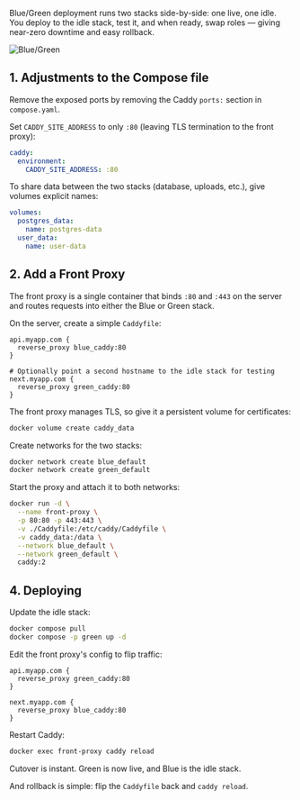 Blue/Green deployment runs two stacks side-by-side: one live, one idle. You
deploy to the idle stack, test it, and when ready, swap roles — giving
near-zero downtime and easy rollback.

![Blue/Green](../assets/bluegreen.png)

## 1. Adjustments to the Compose file

Remove the exposed ports by removing the Caddy `ports:` section in
`compose.yaml`.

Set `CADDY_SITE_ADDRESS` to only `:80` (leaving TLS termination to the front
proxy):

```yaml title="compose.yaml"
caddy:
  environment:
    CADDY_SITE_ADDRESS: :80
```

To share data between the two stacks (database, uploads, etc.), give volumes
explicit names:

```yaml title="compose.yaml"
volumes:
  postgres_data:
    name: postgres-data
  user_data:
    name: user-data
```

## 2. Add a Front Proxy

The front proxy is a single container that binds `:80` and `:443` on the server
and routes requests into either the Blue or Green stack.

On the server, create a simple `Caddyfile`:

```caddyfile title="Caddyfile"
api.myapp.com {
  reverse_proxy blue_caddy:80
}

# Optionally point a second hostname to the idle stack for testing
next.myapp.com {
  reverse_proxy green_caddy:80
}
```

The front proxy manages TLS, so give it a persistent volume for certificates:

```sh
docker volume create caddy_data
```

Create networks for the two stacks:

```sh
docker network create blue_default
docker network create green_default
```

Start the proxy and attach it to both networks:

```sh
docker run -d \
  --name front-proxy \
  -p 80:80 -p 443:443 \
  -v ./Caddyfile:/etc/caddy/Caddyfile \
  -v caddy_data:/data \
  --network blue_default \
  --network green_default \
  caddy:2
```

## 4. Deploying

Update the idle stack:

```sh
docker compose pull
docker compose -p green up -d
```

Edit the front proxy's config to flip traffic:

```caddyfile title="Caddyfile"
api.myapp.com {
  reverse_proxy green_caddy:80
}

next.myapp.com {
  reverse_proxy blue_caddy:80
}
```

Restart Caddy:

```sh
docker exec front-proxy caddy reload
```

Cutover is instant. Green is now live, and Blue is the idle stack.

And rollback is simple: flip the `Caddyfile` back and `caddy reload`.
